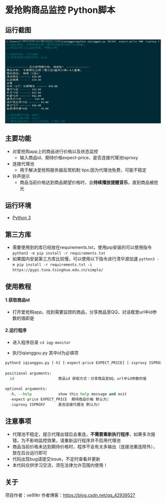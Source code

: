 
# 爱抢购商品监控 Python脚本

## 运行截图
![image](https://github.com/AstBt/iqg-monitor/blob/main/img/shot.jpg)

## 主要功能
- 对爱抢购app上的商品进行价格以及状态监控
	- 输入商品id、期待价格expect-price、是否连接代理池isproxy
- 连接代理池
	- 用于解决爱抢购服务器反爬机制 tips:因为代理池免费，可能不稳定
- 铃声提示
	- 商品当前价格达到商品期望价格时，会**持续播放提醒音乐**，直到商品被抢光
	
## 运行环境

- [Python 3](https://www.python.org/)

## 第三方库

- 需要使用到的库已经放在requirements.txt，使用pip安装的可以使用指令  
`python3 -m pip install -r requirements.txt`
- 如果国内安装第三方库比较慢，可以使用以下指令进行清华源加速
`python3 -m pip install -r requirements.txt -i https://pypi.tuna.tsinghua.edu.cn/simple/`

## 使用教程

#### 1.获取商品id

- 打开爱抢购app，找到需要监控的商品，分享商品至QQ，对话框里url中id参数的值即是

#### 2.运行程序

- 进入程序目录
`cd iqg-monitor`

- 执行iqianggou.py 其中id为必填项

```python
python3 iqianggou.py [-h] [-expect-price EXPECT_PRICE] [-isproxy ISPROXY] id

positional arguments:
  id                    商品id 获取方式：分享商品至QQ，url中id参数的值

optional arguments:
  -h, --help            show this help message and exit
  -expect-price EXPECT_PRICE  期待商品价格 默认为1                      
  -isproxy ISPROXY      是否连接代理池 默认为0
```


## 注意事项
- 代理池不稳定，提示代理出错后会重连，**不需要重新执行程序**，如果多次报错，为不影响监控效果，请重新运行程序并不启用代理池
- 商品当前价格未达到期待价格时，程序不会有太多输出（连接池重连除外），放在后台运行即可
- 代码出现bug请提交issue，不定时查看并更新
- 本代码仅供学习交流，须在法律允许范围内使用！

## 关于
项目作者：ve99tr
作者博客：https://blog.csdn.net/qq_42939527


